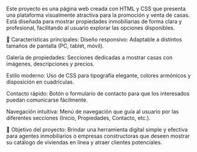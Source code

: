 Este proyecto es una página web creada con HTML y CSS que presenta una plataforma visualmente atractiva para la promoción y venta de casas. Está diseñada para mostrar propiedades inmobiliarias de forma clara y profesional, 
facilitando al usuario explorar las opciones disponibles.

📌 Características principales:
Diseño responsivo: Adaptable a distintos tamaños de pantalla (PC, tablet, móvil).

Galería de propiedades: Secciones dedicadas a mostrar casas con imágenes, descripciones y precios.

Estilo moderno: Uso de CSS para tipografía elegante, colores armónicos y disposición en cuadrículas.

Contacto rápido: Botón o formulario de contacto para que los interesados puedan comunicarse fácilmente.

Navegación intuitiva: Menú de navegación que guía al usuario por las diferentes secciones (Inicio, Propiedades, Contacto, etc.).

🚀 Objetivo del proyecto:
Brindar una herramienta digital simple y efectiva para agentes inmobiliarios o empresas constructoras que deseen mostrar su catálogo de viviendas en línea y atraer clientes potenciales.

